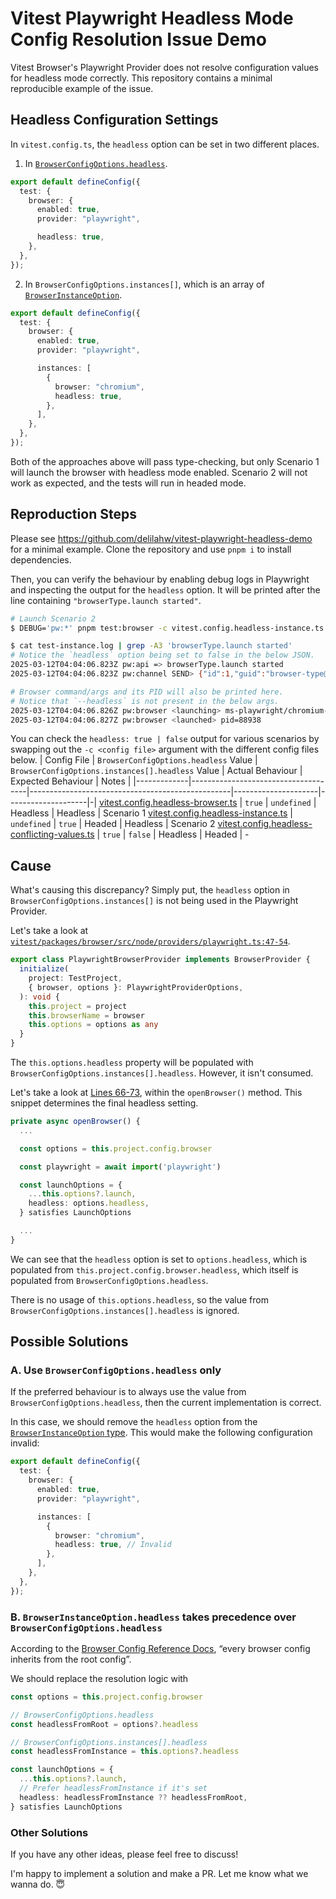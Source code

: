 # Vitest Playwright Headless Mode Config Resolution Issue Demo

Vitest Browser's Playwright Provider does not resolve configuration values for headless mode correctly. This repository contains a minimal reproducible example of the issue.

## Headless Configuration Settings

In `vitest.config.ts`, the `headless` option can be set in two different places.

1. In [`BrowserConfigOptions.headless`](https://github.com/vitest-dev/vitest/blob/470cbec1f91bd3cb0aa604077fa288c4a6e1c2b9/packages/vitest/src/node/types/browser.ts#L123-L128).

```ts
export default defineConfig({
  test: {
    browser: {
      enabled: true,
      provider: "playwright",

      headless: true,
    },
  },
});
```

2. In `BrowserConfigOptions.instances[]`, which is an array of [`BrowserInstanceOption`](https://github.com/vitest-dev/vitest/blob/470cbec1f91bd3cb0aa604077fa288c4a6e1c2b9/packages/vitest/src/node/types/browser.ts#L71).

```ts
export default defineConfig({
  test: {
    browser: {
      enabled: true,
      provider: "playwright",

      instances: [
        {
          browser: "chromium",
          headless: true,
        },
      ],
    },
  },
});
```

Both of the approaches above will pass type-checking, but only Scenario 1 will launch the browser with headless mode enabled. Scenario 2 will not work as expected, and the tests will run in headed mode.

## Reproduction Steps

Please see https://github.com/delilahw/vitest-playwright-headless-demo for a minimal example. Clone the repository and use `pnpm i` to install dependencies.

Then, you can verify the behaviour by enabling debug logs in Playwright and inspecting the output for the `headless` option. It will be printed after the line containing `"browserType.launch started"`.

```sh
# Launch Scenario 2
$ DEBUG='pw:*' pnpm test:browser -c vitest.config.headless-instance.ts &| tee test-instance.log

$ cat test-instance.log | grep -A3 'browserType.launch started'
# Notice the `headless` option being set to false in the below JSON.
2025-03-12T04:04:06.823Z pw:api => browserType.launch started
2025-03-12T04:04:06.823Z pw:channel SEND> {"id":1,"guid":"browser-type@6b4a60839944b8891fb59ce7131b8330","method":"launch","params":{"args":["--start-maximized"],"ignoreAllDefaultArgs":false,"headless":false}}

# Browser command/args and its PID will also be printed here.
# Notice that `--headless` is not present in the below args.
2025-03-12T04:04:06.826Z pw:browser <launching> ms-playwright/chromium-1161/chrome-mac/Chromium.app/Contents/MacOS/Chromium --disable-field-trial-config --disable-background-networking --disable-background-timer-throttling --disable-backgrounding-occluded-windows --disable-back-forward-cache --disable-breakpad --disable-client-side-phishing-detection --disable-component-extensions-with-background-pages --disable-component-update --no-default-browser-check --disable-default-apps --disable-dev-shm-usage --disable-extensions --disable-features=AcceptCHFrame,AutoExpandDetailsElement,AvoidUnnecessaryBeforeUnloadCheckSync,CertificateTransparencyComponentUpdater,DeferRendererTasksAfterInput,DestroyProfileOnBrowserClose,DialMediaRouteProvider,ExtensionManifestV2Disabled,GlobalMediaControls,HttpsUpgrades,ImprovedCookieControls,LazyFrameLoading,LensOverlay,MediaRouter,PaintHolding,ThirdPartyStoragePartitioning,Translate --allow-pre-commit-input --disable-hang-monitor --disable-ipc-flooding-protection --disable-popup-blocking --disable-prompt-on-repost --disable-renderer-backgrounding --force-color-profile=srgb --metrics-recording-only --no-first-run --enable-automation --password-store=basic --use-mock-keychain --no-service-autorun --export-tagged-pdf --disable-search-engine-choice-screen --unsafely-disable-devtools-self-xss-warnings --enable-use-zoom-for-dsf=false --no-sandbox --start-maximized --user-data-dir=/tmp/1/playwright_chromiumdev_profile --remote-debugging-pipe --no-startup-window
2025-03-12T04:04:06.827Z pw:browser <launched> pid=88938
```

You can check the `headless: true | false` output for various scenarios by swapping out the `-c <config file>` argument with the different config files below.
| Config File | `BrowserConfigOptions.headless` Value | `BrowserConfigOptions.instances[].headless` Value | Actual Behaviour | Expected Behaviour | Notes |
|-------------|-------------------------------------|--------------------------------------------------|---------------------|--------------------|-|
[vitest.config.headless-browser.ts](https://github.com/delilahw/vitest-playwright-headless-demo/blob/main/vitest.config.headless-browser.ts) | `true` | `undefined` | Headless | Headless | Scenario 1
[vitest.config.headless-instance.ts](https://github.com/delilahw/vitest-playwright-headless-demo/blob/main/vitest.config.headless-instance.ts) | `undefined` | `true` | Headed | Headless | Scenario 2
[vitest.config.headless-conflicting-values.ts](https://github.com/delilahw/vitest-playwright-headless-demo/blob/main/vitest.config.headless-conflicting-values.ts) | `true` | `false` | Headless | Headed | -

## Cause

What's causing this discrepancy? Simply put, the `headless` option in `BrowserConfigOptions.instances[]` is not being used in the Playwright Provider.

Let's take a look at [`vitest/packages/browser/src/node/providers/playwright.ts:47-54`](https://github.com/vitest-dev/vitest/blob/470cbec1f91bd3cb0aa604077fa288c4a6e1c2b9/packages/browser/src/node/providers/playwright.ts#L47-L54).

```ts
export class PlaywrightBrowserProvider implements BrowserProvider {
  initialize(
    project: TestProject,
    { browser, options }: PlaywrightProviderOptions,
  ): void {
    this.project = project
    this.browserName = browser
    this.options = options as any
  }
}
```

The `this.options.headless` property will be populated with `BrowserConfigOptions.instances[].headless`. However, it isn't consumed.

Let's take a look at [Lines 66-73](https://github.com/vitest-dev/vitest/blob/470cbec1f91bd3cb0aa604077fa288c4a6e1c2b9/packages/browser/src/node/providers/playwright.ts#L66-L73), within the `openBrowser()` method. This snippet determines the final headless setting.

```ts
private async openBrowser() {
  ...

  const options = this.project.config.browser

  const playwright = await import('playwright')

  const launchOptions = {
    ...this.options?.launch,
    headless: options.headless,
  } satisfies LaunchOptions

  ...
}
```

We can see that the `headless` option is set to `options.headless`, which is populated from `this.project.config.browser.headless`, which itself is populated from `BrowserConfigOptions.headless`.

There is no usage of `this.options.headless`, so the value from `BrowserConfigOptions.instances[].headless` is ignored.

## Possible Solutions

### A. Use `BrowserConfigOptions.headless` only

If the preferred behaviour is to always use the value from `BrowserConfigOptions.headless`, then the current implementation is correct.

In this case, we should remove the `headless` option from the [`BrowserInstanceOption` type](https://github.com/vitest-dev/vitest/blob/470cbec1f91bd3cb0aa604077fa288c4a6e1c2b9/packages/vitest/src/node/types/browser.ts#L71). This would make the following configuration invalid:

```ts
export default defineConfig({
  test: {
    browser: {
      enabled: true,
      provider: "playwright",

      instances: [
        {
          browser: "chromium",
          headless: true, // Invalid
        },
      ],
    },
  },
});
```

### B. `BrowserInstanceOption.headless` takes precedence over `BrowserConfigOptions.headless`

According to the [Browser Config Reference Docs](https://github.com/vitest-dev/vitest/blob/470cbec1f91bd3cb0aa604077fa288c4a6e1c2b9/docs/guide/browser/config.md?plain=1#L67-L88), “every browser config inherits from the root config”.

We should replace the resolution logic with

```ts
const options = this.project.config.browser

// BrowserConfigOptions.headless
const headlessFromRoot = options?.headless

// BrowserConfigOptions.instances[].headless
const headlessFromInstance = this.options?.headless

const launchOptions = {
  ...this.options?.launch,
  // Prefer headlessFromInstance if it's set
  headless: headlessFromInstance ?? headlessFromRoot,
} satisfies LaunchOptions
```

### Other Solutions

If you have any other ideas, please feel free to discuss!

I'm happy to implement a solution and make a PR. Let me know what we wanna do. 😇
